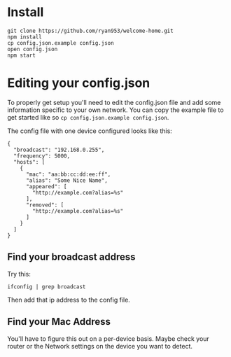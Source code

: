 # Install

```
git clone https://github.com/ryan953/welcome-home.git
npm install
cp config.json.example config.json
open config.json
npm start
```

# Editing your config.json

To properly get setup you'll need to edit the config.json file and add some information specific to your own network. You can copy the example file to get started like so `cp config.json.example config.json`.

The config file with one device configured looks like this:

```
{
  "broadcast": "192.168.0.255",
  "frequency": 5000,
  "hosts": [
    {
      "mac": "aa:bb:cc:dd:ee:ff",
      "alias": "Some Nice Name",
      "appeared": [
        "http://example.com?alias=%s"
      ],
      "removed": [
        "http://example.com?alias=%s"
      ]
    }
  ]
}
```

## Find your broadcast address

Try this:

```
ifconfig | grep broadcast
```

Then add that ip address to the config file.

## Find your Mac Address

You'll have to figure this out on a per-device basis. Maybe check your router or the Network settings on the device you want to detect.
